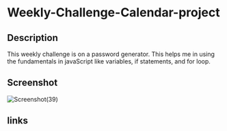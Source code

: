 # Weekly-Challenge-Calendar-project

## Description

This weekly challenge is on a password generator. This helps me in using the fundamentals in javaScript like variables, if statements, and for loop. 

## Screenshot

![Screenshot(39)](https://user-images.githubusercontent.com/95495757/232847900-ba9f4d97-54d9-4a73-b9c4-1994ea78b75e.png)

## links